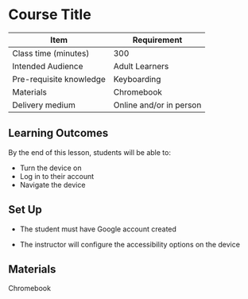 # Course Title

| Item | Requirement |
| --- | --- |
| Class time (minutes) | 300 |
| Intended Audience | Adult Learners |
| Pre-requisite knowledge | Keyboarding |
| Materials | Chromebook |
| Delivery medium | Online and/or in person |

## Learning Outcomes

By the end of this lesson, students will be able to:

- Turn the device on
- Log in to their account
- Navigate the device

## Set Up

- The student must have Google account created
  
- The instructor will configure the accessibility options on the device
  

## Materials

Chromebook
